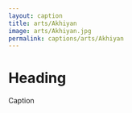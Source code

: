 ```yaml
---
layout: caption
title: arts/Akhiyan
image: arts/Akhiyan.jpg
permalink: captions/arts/Akhiyan
---
```

# Heading
Caption
